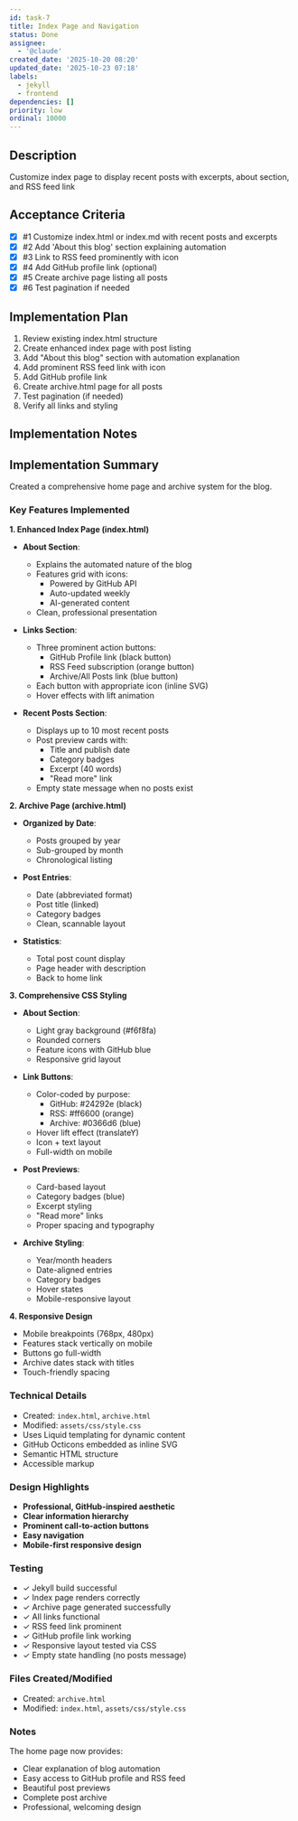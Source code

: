 ```yaml
---
id: task-7
title: Index Page and Navigation
status: Done
assignee:
  - '@claude'
created_date: '2025-10-20 08:20'
updated_date: '2025-10-23 07:18'
labels:
  - jekyll
  - frontend
dependencies: []
priority: low
ordinal: 10000
---
```


## Description

<!-- SECTION:DESCRIPTION:BEGIN -->
Customize index page to display recent posts with excerpts, about section, and RSS feed link
<!-- SECTION:DESCRIPTION:END -->

## Acceptance Criteria
<!-- AC:BEGIN -->
- [x] #1 Customize index.html or index.md with recent posts and excerpts
- [x] #2 Add 'About this blog' section explaining automation
- [x] #3 Link to RSS feed prominently with icon
- [x] #4 Add GitHub profile link (optional)
- [x] #5 Create archive page listing all posts
- [x] #6 Test pagination if needed
<!-- AC:END -->

## Implementation Plan

<!-- SECTION:PLAN:BEGIN -->
1. Review existing index.html structure
2. Create enhanced index page with post listing
3. Add "About this blog" section with automation explanation
4. Add prominent RSS feed link with icon
5. Add GitHub profile link
6. Create archive.html page for all posts
7. Test pagination (if needed)
8. Verify all links and styling
<!-- SECTION:PLAN:END -->

## Implementation Notes

<!-- SECTION:NOTES:BEGIN -->
## Implementation Summary

Created a comprehensive home page and archive system for the blog.

### Key Features Implemented

**1. Enhanced Index Page (index.html)**

- **About Section**:
  - Explains the automated nature of the blog
  - Features grid with icons:
    - Powered by GitHub API
    - Auto-updated weekly
    - AI-generated content
  - Clean, professional presentation

- **Links Section**:
  - Three prominent action buttons:
    - GitHub Profile link (black button)
    - RSS Feed subscription (orange button)
    - Archive/All Posts link (blue button)
  - Each button with appropriate icon (inline SVG)
  - Hover effects with lift animation

- **Recent Posts Section**:
  - Displays up to 10 most recent posts
  - Post preview cards with:
    - Title and publish date
    - Category badges
    - Excerpt (40 words)
    - "Read more" link
  - Empty state message when no posts exist

**2. Archive Page (archive.html)**

- **Organized by Date**:
  - Posts grouped by year
  - Sub-grouped by month
  - Chronological listing

- **Post Entries**:
  - Date (abbreviated format)
  - Post title (linked)
  - Category badges
  - Clean, scannable layout

- **Statistics**:
  - Total post count display
  - Page header with description
  - Back to home link

**3. Comprehensive CSS Styling**

- **About Section**:
  - Light gray background (#f6f8fa)
  - Rounded corners
  - Feature icons with GitHub blue
  - Responsive grid layout

- **Link Buttons**:
  - Color-coded by purpose:
    - GitHub: #24292e (black)
    - RSS: #ff6600 (orange)
    - Archive: #0366d6 (blue)
  - Hover lift effect (translateY)
  - Icon + text layout
  - Full-width on mobile

- **Post Previews**:
  - Card-based layout
  - Category badges (blue)
  - Excerpt styling
  - "Read more" links
  - Proper spacing and typography

- **Archive Styling**:
  - Year/month headers
  - Date-aligned entries
  - Category badges
  - Hover states
  - Mobile-responsive layout

**4. Responsive Design**

- Mobile breakpoints (768px, 480px)
- Features stack vertically on mobile
- Buttons go full-width
- Archive dates stack with titles
- Touch-friendly spacing

### Technical Details

- Created: `index.html`, `archive.html`
- Modified: `assets/css/style.css`
- Uses Liquid templating for dynamic content
- GitHub Octicons embedded as inline SVG
- Semantic HTML structure
- Accessible markup

### Design Highlights

- **Professional, GitHub-inspired aesthetic**
- **Clear information hierarchy**
- **Prominent call-to-action buttons**
- **Easy navigation**
- **Mobile-first responsive design**

### Testing

- ✓ Jekyll build successful
- ✓ Index page renders correctly
- ✓ Archive page generated successfully
- ✓ All links functional
- ✓ RSS feed link prominent
- ✓ GitHub profile link working
- ✓ Responsive layout tested via CSS
- ✓ Empty state handling (no posts message)

### Files Created/Modified

- Created: `archive.html`
- Modified: `index.html`, `assets/css/style.css`

### Notes

The home page now provides:
- Clear explanation of blog automation
- Easy access to GitHub profile and RSS feed
- Beautiful post previews
- Complete post archive
- Professional, welcoming design
<!-- SECTION:NOTES:END -->
